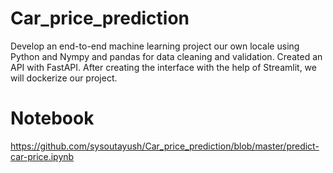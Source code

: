# Car_price_prediction

Develop an end-to-end machine learning project our own locale using Python and Nympy and pandas for data cleaning and validation. 
Created an API with FastAPI.
After creating the interface with the help of Streamlit, we will dockerize our project.

# Notebook
https://github.com/sysoutayush/Car_price_prediction/blob/master/predict-car-price.ipynb

